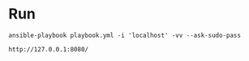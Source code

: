 Run
===
```
ansible-playbook playbook.yml -i 'localhost' -vv --ask-sudo-pass
```

```
http://127.0.0.1:8080/
```

